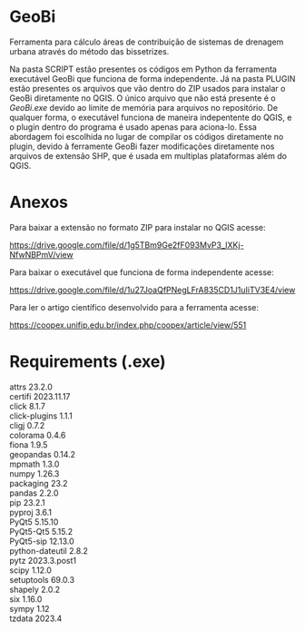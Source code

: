 # GeoBi

Ferramenta para cálculo áreas de contribuição de sistemas de drenagem urbana através do método das bissetrizes.

Na pasta SCRIPT estão presentes os códigos em Python da ferramenta executável GeoBi que funciona de forma independente. Já na pasta PLUGIN estão presentes os arquivos que vão dentro do ZIP usados para instalar o GeoBi diretamente no QGIS. O único arquivo que não está presente é o *GeoBi.exe* devido ao limite de memória para arquivos no repositório. De qualquer forma, o executável funciona de maneira indepentente do QGIS, e o plugin dentro do programa é usado apenas para aciona-lo. Essa abordagem foi escolhida no lugar de compilar os códigos diretamente no plugin, devido à ferramente GeoBi fazer modificações diretamente nos arquivos de extensão SHP, que é usada em multiplas plataformas além do QGIS.

# Anexos

Para baixar a extensão no formato ZIP para instalar no QGIS acesse: 

https://drive.google.com/file/d/1g5TBm9Ge2fF093MvP3_IXKj-NfwNBPmV/view

Para baixar o executável que funciona de forma independente acesse: 

https://drive.google.com/file/d/1u27JoaQfPNegLFrA835CD1J1uIiTV3E4/view

Para ler o artigo científico desenvolvido para a ferramenta acesse:

https://coopex.unifip.edu.br/index.php/coopex/article/view/551

# Requirements (.exe)

attrs           23.2.0  
certifi         2023.11.17  
click           8.1.7  
click-plugins   1.1.1  
cligj           0.7.2  
colorama        0.4.6  
fiona           1.9.5  
geopandas       0.14.2  
mpmath          1.3.0  
numpy           1.26.3  
packaging       23.2  
pandas          2.2.0  
pip             23.2.1  
pyproj          3.6.1  
PyQt5           5.15.10  
PyQt5-Qt5       5.15.2  
PyQt5-sip       12.13.0  
python-dateutil 2.8.2  
pytz            2023.3.post1  
scipy           1.12.0  
setuptools      69.0.3  
shapely         2.0.2  
six             1.16.0  
sympy           1.12  
tzdata          2023.4  
